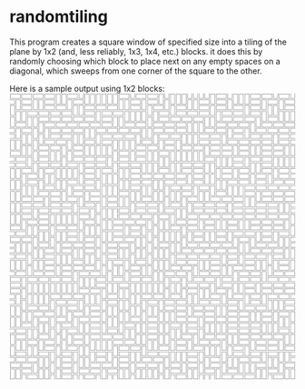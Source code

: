 # randomtiling

This program creates a square window of specified size into a tiling of the plane by 1x2 (and, less reliably, 1x3, 1x4, etc.) blocks. it does this by randomly choosing which block to place next on any empty spaces on a diagonal, which sweeps from one corner of the square to the other. 

Here is a sample output using 1x2 blocks: ![randomly generated 2-tiling](https://github.com/gkehne/randomtiling/blob/master/random2tiling.jpg?raw=true)
